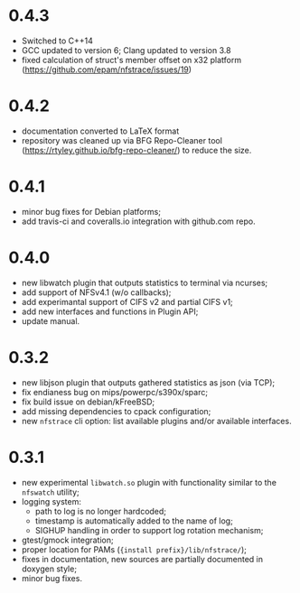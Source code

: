 0.4.3
=====
 - Switched to C++14 
 - GCC updated to version 6; Clang updated to version 3.8
 - fixed calculation of struct's member offset on x32 platform (https://github.com/epam/nfstrace/issues/19)

0.4.2
=====
 - documentation converted to LaTeX format
 - repository was cleaned up via BFG Repo-Cleaner tool (https://rtyley.github.io/bfg-repo-cleaner/) to reduce the size.

0.4.1
=====
- minor bug fixes for Debian platforms;
- add travis-ci and coveralls.io integration with github.com repo.

0.4.0
=====
- new libwatch plugin that outputs statistics to terminal via ncurses;
- add support of NFSv4.1 (w/o callbacks);
- add experimantal support of CIFS v2 and partial CIFS v1;
- add new interfaces and functions in Plugin API;
- update manual.

0.3.2
=====
- new libjson plugin that outputs gathered statistics as json (via TCP);
- fix endianess bug on mips/powerpc/s390x/sparc;
- fix build issue on debian/kFreeBSD;
- add missing dependencies to cpack configuration;
- new `nfstrace` cli option: list available plugins and/or available interfaces.

0.3.1
=====
- new experimental `libwatch.so` plugin with functionality similar to the
  `nfswatch` utility;
- logging system:
    - path to log is no longer hardcoded;
    - timestamp is automatically added to the name of log;
    - SIGHUP handling in order to support log rotation mechanism;
- gtest/gmock integration;
- proper location for PAMs (`{install prefix}/lib/nfstrace/`);
- fixes in documentation, new sources are partially documented in doxygen style;
- minor bug fixes.
